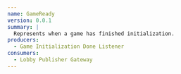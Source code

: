 ```yaml
---
name: GameReady
version: 0.0.1
summary: |
  Represents when a game has finished initialization.
producers:
  - Game Initialization Done Listener
consumers:
  - Lobby Publisher Gateway
---
```


<NodeGraph title="Consumer / Producer Diagram" />
